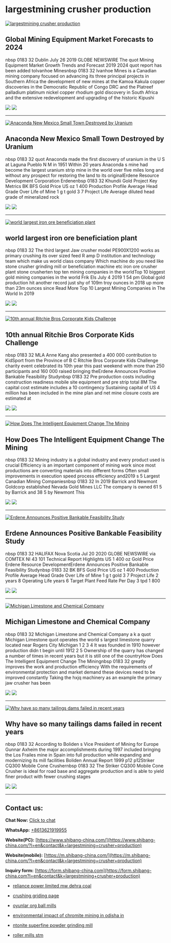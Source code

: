 # largestmining crusher production

<a href="https://swt.shibang-china.com/?l=en&img&k=largestmining+crusher+production" target="_blank">![largestmining crusher production](http://static.shibang-china.com/all-800x300/1467.jpg)</a>

## Global Mining Equipment Market Forecasts to 2024
nbsp 0183 32 Dublin July 26 2019 GLOBE NEWSWIRE The quot Mining Equipment Market Growth Trends and Forecast 2019 2024 quot report has been added toIvanhoe Minesnbsp 0183 32 Ivanhoe Mines is a Canadian mining company focused on advancing its three principal projects in Southern Africa the development of new mines at the Kamoa Kakula copper discoveries in the Democratic Republic of Congo DRC and the Platreef palladium platinum nickel copper rhodium gold discovery in South Africa and the extensive redevelopment and upgrading of the historic Kipushi


<a href="https://whatsapp.shibangsoft.com/WhatsApp.php" target="_blank" title="WhatsApp">![](http://static.shibang-china.com/icon/whatsapp.png)</a> <a href="https://swt.shibang-china.com/?l=en&icon&k=largestmining+crusher+production" target="_blank">![](http://static.shibang-china.com/icon/chat-en.png)</a>

---

<a href="https://swt.shibang-china.com/?l=en&img&k=largestmining+crusher+production" target="_blank">![Anaconda New Mexico Small Town Destroyed by Uranium](http://static.shibang-china.com/all-800x300/1209.jpg)</a>

## Anaconda New Mexico Small Town Destroyed by Uranium
nbsp 0183 32 quot Anaconda made the first discovery of uranium in the U S at Laguna Pueblo N M in 1951 Within 20 years Anaconda s mine had become the largest uranium strip mine in the world over five miles long and without any prospect for restoring the land to its originalErdene Resource Development Corporation Erdenenbsp 0183 32 Khundii Gold Project Key Metrics BK BFS Gold Price US oz 1 400 Production Profile Average Head Grade Over Life of Mine 1 g t gold 3 7 Project Life Average diluted head grade of mineralized rock


<a href="https://whatsapp.shibangsoft.com/WhatsApp.php" target="_blank" title="WhatsApp">![](http://static.shibang-china.com/icon/whatsapp.png)</a> <a href="https://swt.shibang-china.com/?l=en&icon&k=largestmining+crusher+production" target="_blank">![](http://static.shibang-china.com/icon/chat-en.png)</a>

---

<a href="https://swt.shibang-china.com/?l=en&img&k=largestmining+crusher+production" target="_blank">![world largest iron ore beneficiation plant](http://static.shibang-china.com/all-800x300/593.jpg)</a>

## world largest iron ore beneficiation plant
nbsp 0183 32 The third largest Jaw crusher model PE900X1200 works as primary crushing its over sized feed R amp D institution and technology team which make us world class company Which machine do you need like stone crusher grinding mill or beneficiation machine etc iron ore crusher plant stone crusherten top ten mining companies in the worldTop 10 biggest gold mining companies in the world Frik Els July 4 2019 1 54 pm Global gold production hit another record just shy of 109m troy ounces in 2018 up more than 23m ounces since Read More Top 10 Largest Mining Companies in The World In 2019


<a href="https://whatsapp.shibangsoft.com/WhatsApp.php" target="_blank" title="WhatsApp">![](http://static.shibang-china.com/icon/whatsapp.png)</a> <a href="https://swt.shibang-china.com/?l=en&icon&k=largestmining+crusher+production" target="_blank">![](http://static.shibang-china.com/icon/chat-en.png)</a>

---

<a href="https://swt.shibang-china.com/?l=en&img&k=largestmining+crusher+production" target="_blank">![10th annual Ritchie Bros Corporate Kids Challenge](http://static.shibang-china.com/all-800x300/212.jpg)</a>

## 10th annual Ritchie Bros Corporate Kids Challenge
nbsp 0183 32 MLA Anne Kang also presented a 400 000 contribution to KidSport from the Province of B C Ritchie Bros Corporate Kids Challenge charity event celebrated its 10th year this past weekend with more than 250 participants and 160 000 raised bringing theErdene Announces Positive Bankable Feasibility Studynbsp 0183 32 Pre production costs including construction readiness mobile site equipment and pre strip total 8M The capital cost estimate includes a 10 contingency Sustaining capital of US 4 million has been included in the mine plan and net mine closure costs are estimated at


<a href="https://whatsapp.shibangsoft.com/WhatsApp.php" target="_blank" title="WhatsApp">![](http://static.shibang-china.com/icon/whatsapp.png)</a> <a href="https://swt.shibang-china.com/?l=en&icon&k=largestmining+crusher+production" target="_blank">![](http://static.shibang-china.com/icon/chat-en.png)</a>

---

<a href="https://swt.shibang-china.com/?l=en&img&k=largestmining+crusher+production" target="_blank">![How Does The Intelligent Equipment Change The Mining](http://static.shibang-china.com/all-800x300/458.jpg)</a>

## How Does The Intelligent Equipment Change The Mining
nbsp 0183 32 Mining industry is a global industry and every product used is crucial Efficiency is an important component of mining work since most productions are converting materials into different forms Often small improvements in execution speed process efficiency and2019 s 5 Largest Canadian Mining Companiesnbsp 0183 32 In 2019 Barrick and Newmont Goldcorp established Nevada Gold Mines LLC The company is owned 61 5 by Barrick and 38 5 by Newmont This


<a href="https://whatsapp.shibangsoft.com/WhatsApp.php" target="_blank" title="WhatsApp">![](http://static.shibang-china.com/icon/whatsapp.png)</a> <a href="https://swt.shibang-china.com/?l=en&icon&k=largestmining+crusher+production" target="_blank">![](http://static.shibang-china.com/icon/chat-en.png)</a>

---

<a href="https://swt.shibang-china.com/?l=en&img&k=largestmining+crusher+production" target="_blank">![Erdene Announces Positive Bankable Feasibility Study](http://static.shibang-china.com/all-800x300/388.jpg)</a>

## Erdene Announces Positive Bankable Feasibility Study
nbsp 0183 32 HALIFAX Nova Scotia Jul 20 2020 GLOBE NEWSWIRE via COMTEX NI 43 101 Technical Report Highlights US 1 400 oz Gold Price Erdene Resource DevelopmentErdene Announces Positive Bankable Feasibility Studynbsp 0183 32 BK BFS Gold Price US oz 1 400 Production Profile Average Head Grade Over Life of Mine 1 g t gold 3 7 Project Life 2 years 8 Operating Life years 6 Target Plant Feed Rate Per Day 3 tpd 1 800


<a href="https://whatsapp.shibangsoft.com/WhatsApp.php" target="_blank" title="WhatsApp">![](http://static.shibang-china.com/icon/whatsapp.png)</a> <a href="https://swt.shibang-china.com/?l=en&icon&k=largestmining+crusher+production" target="_blank">![](http://static.shibang-china.com/icon/chat-en.png)</a>

---

<a href="https://swt.shibang-china.com/?l=en&img&k=largestmining+crusher+production" target="_blank">![Michigan Limestone and Chemical Company](http://static.shibang-china.com/all-800x300/1170.jpg)</a>

## Michigan Limestone and Chemical Company
nbsp 0183 32 Michigan Limestone and Chemical Company a k a quot Michigan Limestone quot operates the world s largest limestone quarry located near Rogers City Michigan 1 2 3 4 It was founded in 1910 however production didn t begin until 1912 2 5 Ownership of the quarry has changed a number of times in recent years but it is still one of the countryHow Does The Intelligent Equipment Change The Miningnbsp 0183 32 greatly improves the work and production efficiency With the requirements of environmental protection and market demand these devices need to be improved constantly Taking the hxjq machinery as an example the primary jaw crusher has been


<a href="https://whatsapp.shibangsoft.com/WhatsApp.php" target="_blank" title="WhatsApp">![](http://static.shibang-china.com/icon/whatsapp.png)</a> <a href="https://swt.shibang-china.com/?l=en&icon&k=largestmining+crusher+production" target="_blank">![](http://static.shibang-china.com/icon/chat-en.png)</a>

---

<a href="https://swt.shibang-china.com/?l=en&img&k=largestmining+crusher+production" target="_blank">![Why have so many tailings dams failed in recent years](http://static.shibang-china.com/all-800x300/1111.jpg)</a>

## Why have so many tailings dams failed in recent years
nbsp 0183 32 According to Boliden s Vice President of Mining for Europe Gunnar Axheim the major accomplishments during 1997 included bringing the Los Frailes mine in Spain into full production while expanding and modernizing its mill facilities Boliden Annual Report 1999 p12 p12Striker CQ300 Mobile Cone Crushernbsp 0183 32 The Striker CQ300 Mobile Cone Crusher is ideal for road base and aggregate production and is able to yield finer product with fewer crushing stages


<a href="https://whatsapp.shibangsoft.com/WhatsApp.php" target="_blank" title="WhatsApp">![](http://static.shibang-china.com/icon/whatsapp.png)</a> <a href="https://swt.shibang-china.com/?l=en&icon&k=largestmining+crusher+production" target="_blank">![](http://static.shibang-china.com/icon/chat-en.png)</a>

---
## Contact us:

**Chat Now:** [Click to chat](https://swt.shibang-china.com?l=en&contact&k=largestmining+crusher+production)

**WhatsApp:**  [+8613621919955](https://whatsapp.shibangsoft.com/WhatsApp.php)

**Website(PC):** [https://www.shibang-china.com/](https://www.shibang-china.com/?l=en&contact&k=largestmining+crusher+production)

**Website(mobile):** [https://m.shibang-china.com/](https://m.shibang-china.com/?l=en&contact&k=largestmining+crusher+production)

**Inquiry form:** [https://form.shibang-china.com](https://form.shibang-china.com?l=en&contact&k=largestmining+crusher+production)

* [reliance power limited mw dehra coal](../163/reliance%20power%20limited%20mw%20dehra%20coal.md)

* [crushing griding page](../163/crushing%20griding%20page.md)

* [oyunlar org ball mills](../169/oyunlar%20org%20ball%20mills.md)

* [environmental impact of chromite mining in odisha in](../164/environmental%20impact%20of%20chromite%20mining%20in%20odisha%20in.md)

* [ntonite superfine powder grinding mill](../162/ntonite%20superfine%20powder%20grinding%20mill.md)

* [roller mills stm](../168/roller%20mills%20stm.md)